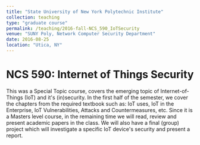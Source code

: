 ```yaml
---
title: "State University of New York Polytechnic Institute"
collection: teaching
type: "graduate course"
permalink: /teaching/2016-fall-NCS_590_IoTSecurity
venue: "SUNY Poly, Network Computer Security Department"
date: 2016-08-25
location: "Utica, NY"
---
```


NCS 590: Internet of Things Security
======
This was a Special Topic course, covers the emerging topic of Internet-of-Things (IoT) and it's (in)security. 
In the first half of the semester, we cover the chapters from the required textbook such as: 
IoT uses, IoT in the Enterprise, IoT Vulnerabilities, Attacks and Countermeasures, etc. 
Since it is a Masters level course, in the remaining time we will read, review and present academic papers in the class. 
We will also have a final (group) project which will investigate a specific IoT device's security and present a report.
